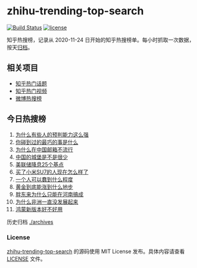 # zhihu-trending-top-search

[![Build Status](https://github.com/justjavac/zhihu-trending-top-search/workflows/ci/badge.svg?branch=main)](https://github.com/justjavac/zhihu-trending-top-search/actions)
[![license](https://img.shields.io/github/license/justjavac/zhihu-trending-top-search)](https://github.com/justjavac/zhihu-trending-top-search/blob/main/LICENSE)

知乎热搜榜，记录从 2020-11-24
日开始的知乎热搜榜单。每小时抓取一次数据，按天[归档](./archives)。

## 相关项目

- [知乎热门话题](https://github.com/justjavac/zhihu-trending-hot-questions)
- [知乎热门视频](https://github.com/justjavac/zhihu-trending-hot-video)
- [微博热搜榜](https://github.com/justjavac/weibo-trending-hot-search)

## 今日热搜榜

<!-- BEGIN -->
<!-- 最后更新时间 Thu Sep 25 2025 16:17:18 GMT+0800 (China Standard Time) -->

1. [为什么有些人的预判能力这么强](https://www.zhihu.com/search?q=为什么有些人的预判能力这么强)
1. [你碰到过的最巧的事是什么](https://www.zhihu.com/search?q=你碰到过的最巧的事是什么)
1. [为什么在中国邮箱不流行](https://www.zhihu.com/search?q=为什么在中国邮箱不流行)
1. [中国的城堡是不是很少](https://www.zhihu.com/search?q=中国的城堡是不是很少)
1. [美联储降息25个基点](https://www.zhihu.com/search?q=美联储降息25个基点)
1. [买了小米SU7的人现在怎么样了](https://www.zhihu.com/search?q=买了小米SU7的人现在怎么样了)
1. [一个人可以蠢到什么程度](https://www.zhihu.com/search?q=一个人可以蠢到什么程度)
1. [黄金到底能涨到什么地步](https://www.zhihu.com/search?q=黄金到底能涨到什么地步)
1. [胖东来为什么只能在河南搞成](https://www.zhihu.com/search?q=胖东来为什么只能在河南搞成)
1. [为什么非洲一直没发展起来](https://www.zhihu.com/search?q=为什么非洲一直没发展起来)
1. [鸿蒙新版本好不好用](https://www.zhihu.com/search?q=鸿蒙新版本好不好用)

<!-- END -->

历史归档 [./archives](./archives)

### License

[zhihu-trending-top-search](https://github.com/justjavac/zhihu-trending-top-search)
的源码使用 MIT License 发布。具体内容请查看 [LICENSE](./LICENSE) 文件。
